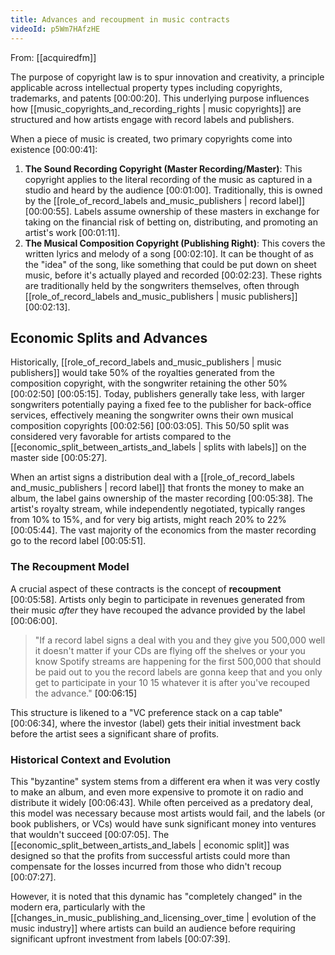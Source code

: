 ```yaml
---
title: Advances and recoupment in music contracts
videoId: p5Wm7HAfzHE
---
```


From: [[acquiredfm]] <br/> 

The purpose of copyright law is to spur innovation and creativity, a principle applicable across intellectual property types including copyrights, trademarks, and patents <a class="yt-timestamp" data-t="00:00:20">[00:00:20]</a>. This underlying purpose influences how [[music_copyrights_and_recording_rights | music copyrights]] are structured and how artists engage with record labels and publishers.

When a piece of music is created, two primary copyrights come into existence <a class="yt-timestamp" data-t="00:00:41">[00:00:41]</a>:

1.  **The Sound Recording Copyright (Master Recording/Master)**: This copyright applies to the literal recording of the music as captured in a studio and heard by the audience <a class="yt-timestamp" data-t="00:01:00">[00:01:00]</a>. Traditionally, this is owned by the [[role_of_record_labels and_music_publishers | record label]] <a class="yt-timestamp" data-t="00:00:55">[00:00:55]</a>. Labels assume ownership of these masters in exchange for taking on the financial risk of betting on, distributing, and promoting an artist's work <a class="yt-timestamp" data-t="00:01:11">[00:01:11]</a>.
2.  **The Musical Composition Copyright (Publishing Right)**: This covers the written lyrics and melody of a song <a class="yt-timestamp" data-t="00:02:10">[00:02:10]</a>. It can be thought of as the "idea" of the song, like something that could be put down on sheet music, before it's actually played and recorded <a class="yt-timestamp" data-t="00:02:23">[00:02:23]</a>. These rights are traditionally held by the songwriters themselves, often through [[role_of_record_labels and_music_publishers | music publishers]] <a class="yt-timestamp" data-t="00:02:13">[00:02:13]</a>.

## Economic Splits and Advances

Historically, [[role_of_record_labels and_music_publishers | music publishers]] would take 50% of the royalties generated from the composition copyright, with the songwriter retaining the other 50% <a class="yt-timestamp" data-t="00:02:50">[00:02:50]</a> <a class="yt-timestamp" data-t="00:05:15">[00:05:15]</a>. Today, publishers generally take less, with larger songwriters potentially paying a fixed fee to the publisher for back-office services, effectively meaning the songwriter owns their own musical composition copyrights <a class="yt-timestamp" data-t="00:02:56">[00:02:56]</a> <a class="yt-timestamp" data-t="00:03:05">[00:03:05]</a>. This 50/50 split was considered very favorable for artists compared to the [[economic_split_between_artists_and_labels | splits with labels]] on the master side <a class="yt-timestamp" data-t="00:05:27">[00:05:27]</a>.

When an artist signs a distribution deal with a [[role_of_record_labels and_music_publishers | record label]] that fronts the money to make an album, the label gains ownership of the master recording <a class="yt-timestamp" data-t="00:05:38">[00:05:38]</a>. The artist's royalty stream, while independently negotiated, typically ranges from 10% to 15%, and for very big artists, might reach 20% to 22% <a class="yt-timestamp" data-t="00:05:44">[00:05:44]</a>. The vast majority of the economics from the master recording go to the record label <a class="yt-timestamp" data-t="00:05:51">[00:05:51]</a>.

### The Recoupment Model

A crucial aspect of these contracts is the concept of **recoupment** <a class="yt-timestamp" data-t="00:05:58">[00:05:58]</a>. Artists only begin to participate in revenues generated from their music *after* they have recouped the advance provided by the label <a class="yt-timestamp" data-t="00:06:00">[00:06:00]</a>.

> "If a record label signs a deal with you and they give you 500,000 well it doesn't matter if your CDs are flying off the shelves or your you know Spotify streams are happening for the first 500,000 that should be paid out to you the record labels are gonna keep that and you only get to participate in your 10 15 whatever it is after you've recouped the advance." <a class="yt-timestamp" data-t="00:06:15">[00:06:15]</a>

This structure is likened to a "VC preference stack on a cap table" <a class="yt-timestamp" data-t="00:06:34">[00:06:34]</a>, where the investor (label) gets their initial investment back before the artist sees a significant share of profits.

### Historical Context and Evolution

This "byzantine" system stems from a different era when it was very costly to make an album, and even more expensive to promote it on radio and distribute it widely <a class="yt-timestamp" data-t="00:06:43">[00:06:43]</a>. While often perceived as a predatory deal, this model was necessary because most artists would fail, and the labels (or book publishers, or VCs) would have sunk significant money into ventures that wouldn't succeed <a class="yt-timestamp" data-t="00:07:05">[00:07:05]</a>. The [[economic_split_between_artists_and_labels | economic split]] was designed so that the profits from successful artists could more than compensate for the losses incurred from those who didn't recoup <a class="yt-timestamp" data-t="00:07:27">[00:07:27]</a>.

However, it is noted that this dynamic has "completely changed" in the modern era, particularly with the [[changes_in_music_publishing_and_licensing_over_time | evolution of the music industry]] where artists can build an audience before requiring significant upfront investment from labels <a class="yt-timestamp" data-t="00:07:39">[00:07:39]</a>.